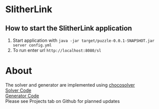 # SlitherLink

How to start the SlitherLink application
---

1. Start application with `java -jar target/puzzle-0.0.1-SNAPSHOT.jar server config.yml`
1. To run enter url `http://localhost:8080/sl`

# About
The solver and generator are implemented using [chocosolver](https://github.com/chocoteam/choco-solver)    
[Solver Code](https://github.com/agill123/SlitherLink/blob/master/src/main/java/com/puzzle/core/SLSolve.java)  
[Generator Code](https://github.com/agill123/SlitherLink/blob/master/src/main/java/com/puzzle/core/SLGen.java)  
Please see Projects tab on Github for planned updates
